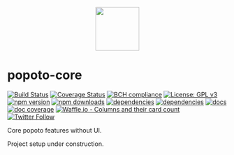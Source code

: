 <p align="center"><a href="https://popotojs.com" target="_blank"><img width="100"src="https://popotojs.github.io/popoto-core/ink-stain.svg"></a></p>

# popoto-core
[![Build Status](https://travis-ci.org/Popotojs/popoto-core.svg?branch=master)](https://travis-ci.org/Popotojs/popoto-core)
[![Coverage Status](https://coveralls.io/repos/github/Popotojs/popoto-core/badge.svg)](https://coveralls.io/github/Popotojs/popoto-core)
[![BCH compliance](https://bettercodehub.com/edge/badge/Popotojs/popoto-core?branch=master)](https://bettercodehub.com/results/Popotojs/popoto-core)
[![License: GPL v3](https://img.shields.io/badge/License-GPL%20v3-blue.svg)](https://www.gnu.org/licenses/gpl-3.0)
[![npm version](https://img.shields.io/npm/v/popoto-core.svg)](https://www.npmjs.com/package/popoto-core)
[![npm downloads](https://img.shields.io/npm/dt/popoto-core.svg)](https://www.npmjs.com/package/popoto-core)
[![dependencies](https://david-dm.org/popotojs/popoto-core.svg)](https://david-dm.org/popotojs/popoto-core)
[![dependencies](https://david-dm.org/popotojs/popoto-core/dev-status.svg)](https://david-dm.org/popotojs/popoto-core?type=dev)
[![docs](https://popotojs.github.io/popoto-core/docs/badge.svg)](https://popotojs.github.io/popoto-core/docs)
[![doc coverage](http://inch-ci.org/github/popotojs/popoto-core.svg?branch=master)](https://inch-ci.org/github/popotojs/popoto-core)
[![Waffle.io - Columns and their card count](https://badge.waffle.io/Popotojs/popoto-core.svg?columns=all)](https://waffle.io/Popotojs/popoto-core)
[![Twitter Follow](https://img.shields.io/twitter/follow/espadrine.svg?style=social&label=Follow)](https://twitter.com/FredCiminera)

Core popoto features without UI.

Project setup under construction.


